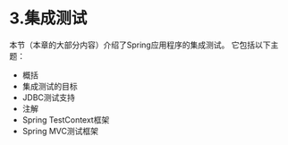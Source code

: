 # 3.集成测试

本节（本章的大部分内容）介绍了Spring应用程序的集成测试。 它包括以下主题：

* 概括
* 集成测试的目标
* JDBC测试支持
* 注解
* Spring TestContext框架
* Spring MVC测试框架

